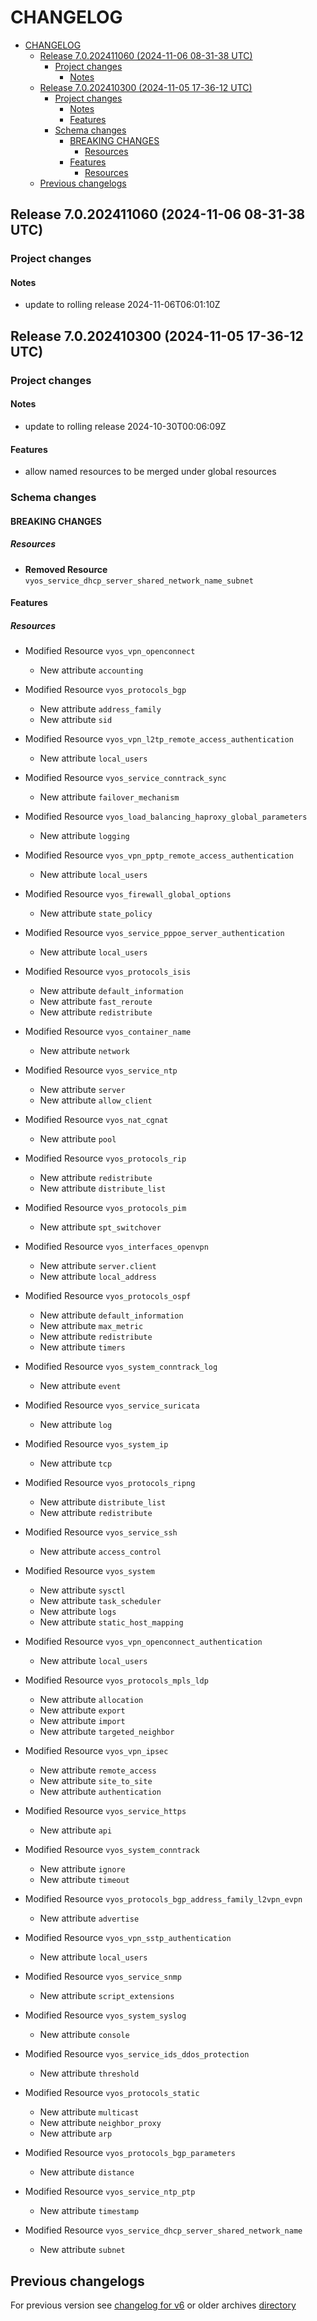 
# CHANGELOG

<!--TOC-->

- [CHANGELOG](#changelog)
  - [Release 7.0.202411060 (2024-11-06 08-31-38 UTC)](#release-70202411060-2024-11-06-08-31-38-utc)
    - [Project changes](#project-changes)
      - [Notes](#notes)
  - [Release 7.0.202410300 (2024-11-05 17-36-12 UTC)](#release-70202410300-2024-11-05-17-36-12-utc)
    - [Project changes](#project-changes-1)
      - [Notes](#notes-1)
      - [Features](#features)
    - [Schema changes](#schema-changes)
      - [BREAKING CHANGES](#breaking-changes)
        - [Resources](#resources)
      - [Features](#features-1)
        - [Resources](#resources-1)
  - [Previous changelogs](#previous-changelogs)

<!--TOC-->


## Release 7.0.202411060 (2024-11-06 08-31-38 UTC)
### Project changes
#### Notes
* update to rolling release 2024-11-06T06:01:10Z


## Release 7.0.202410300 (2024-11-05 17-36-12 UTC)
### Project changes
#### Notes
* update to rolling release 2024-10-30T00:06:09Z
#### Features
* allow named resources to be merged under global resources

### Schema changes
#### BREAKING CHANGES

##### Resources
* **Removed Resource** `vyos_service_dhcp_server_shared_network_name_subnet`





#### Features

##### Resources
* Modified Resource `vyos_vpn_openconnect`
	* New attribute `accounting`

* Modified Resource `vyos_protocols_bgp`
	* New attribute `address_family`
	* New attribute `sid`

* Modified Resource `vyos_vpn_l2tp_remote_access_authentication`
	* New attribute `local_users`

* Modified Resource `vyos_service_conntrack_sync`
	* New attribute `failover_mechanism`

* Modified Resource `vyos_load_balancing_haproxy_global_parameters`
	* New attribute `logging`

* Modified Resource `vyos_vpn_pptp_remote_access_authentication`
	* New attribute `local_users`

* Modified Resource `vyos_firewall_global_options`
	* New attribute `state_policy`

* Modified Resource `vyos_service_pppoe_server_authentication`
	* New attribute `local_users`

* Modified Resource `vyos_protocols_isis`
	* New attribute `default_information`
	* New attribute `fast_reroute`
	* New attribute `redistribute`

* Modified Resource `vyos_container_name`
	* New attribute `network`

* Modified Resource `vyos_service_ntp`
	* New attribute `server`
	* New attribute `allow_client`

* Modified Resource `vyos_nat_cgnat`
	* New attribute `pool`

* Modified Resource `vyos_protocols_rip`
	* New attribute `redistribute`
	* New attribute `distribute_list`

* Modified Resource `vyos_protocols_pim`
	* New attribute `spt_switchover`

* Modified Resource `vyos_interfaces_openvpn`
	* New attribute `server.client`
	* New attribute `local_address`

* Modified Resource `vyos_protocols_ospf`
	* New attribute `default_information`
	* New attribute `max_metric`
	* New attribute `redistribute`
	* New attribute `timers`

* Modified Resource `vyos_system_conntrack_log`
	* New attribute `event`

* Modified Resource `vyos_service_suricata`
	* New attribute `log`

* Modified Resource `vyos_system_ip`
	* New attribute `tcp`

* Modified Resource `vyos_protocols_ripng`
	* New attribute `distribute_list`
	* New attribute `redistribute`

* Modified Resource `vyos_service_ssh`
	* New attribute `access_control`

* Modified Resource `vyos_system`
	* New attribute `sysctl`
	* New attribute `task_scheduler`
	* New attribute `logs`
	* New attribute `static_host_mapping`

* Modified Resource `vyos_vpn_openconnect_authentication`
	* New attribute `local_users`

* Modified Resource `vyos_protocols_mpls_ldp`
	* New attribute `allocation`
	* New attribute `export`
	* New attribute `import`
	* New attribute `targeted_neighbor`

* Modified Resource `vyos_vpn_ipsec`
	* New attribute `remote_access`
	* New attribute `site_to_site`
	* New attribute `authentication`

* Modified Resource `vyos_service_https`
	* New attribute `api`

* Modified Resource `vyos_system_conntrack`
	* New attribute `ignore`
	* New attribute `timeout`

* Modified Resource `vyos_protocols_bgp_address_family_l2vpn_evpn`
	* New attribute `advertise`

* Modified Resource `vyos_vpn_sstp_authentication`
	* New attribute `local_users`

* Modified Resource `vyos_service_snmp`
	* New attribute `script_extensions`

* Modified Resource `vyos_system_syslog`
	* New attribute `console`

* Modified Resource `vyos_service_ids_ddos_protection`
	* New attribute `threshold`

* Modified Resource `vyos_protocols_static`
	* New attribute `multicast`
	* New attribute `neighbor_proxy`
	* New attribute `arp`

* Modified Resource `vyos_protocols_bgp_parameters`
	* New attribute `distance`

* Modified Resource `vyos_service_ntp_ptp`
	* New attribute `timestamp`

* Modified Resource `vyos_service_dhcp_server_shared_network_name`
	* New attribute `subnet`








## Previous changelogs
For previous version see [changelog for v6](data/changelogs/CHANGELOG-v6.md) or older archives [directory](data/changelogs/)
